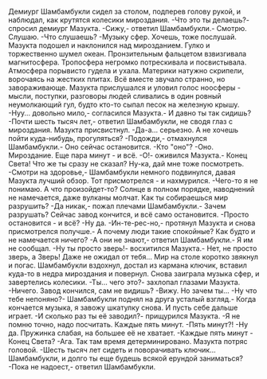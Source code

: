   Демиург Шамбамбукли сидел за столом, подперев голову рукой, и наблюдал, как крутятся колесики мироздания.
-Что это ты делаешь?- спросил демиург Мазукта.
-Сижу,- ответил Шамбамбукли.- Смотрю. Слушаю.
-Что слушаешь?
-Музыку сфер. Хочешь, тоже послушай.
Мазукта подошел и наклонился над мирозданием.
Гулко и торжественно шумел океан. Пронзительным фальцетом взвизгивала магнитосфера. Тропосфера негромко потрескивала и посвистывала. Атмосфера порывисто гудела и ухала. Материки натужно скрипели, ворочаясь на жестких плитах. Всё вместе звучало странно, но завораживающе. Мазукта прислушался и уловил голос ноосферы - мысли, поступки, разговоры людей сливались в один ровный неумолкающий гул, будто кто-то сыпал песок на железную крышу.
-Нуу... довольно мило,- согласился Мазукта.- И давно ты так сидишь?
-Почти шесть тысяч лет,- ответил Шамбамбукли, не сводя глаз с мироздания. Мазукта присвистнул.
-Да-а... серьезно. А не хочешь пойти куда-нибудь, прогуляться?
-Подожди,- отмахнулся Шамбамбукли.- Оно сейчас остановится.
-Кто "оно"?
-Оно. Мироздание. Еще пара минут - и всё.
-О!- оживился Мазукта.- Конец Света! Что же ты сразу не сказал? Ну-ка, дай мне тоже посмотреть.
-Смотри на здоровье,- Шамбамбукли немного подвинулся, давая Мазукта лучший обзор. Тот присмотрелся - и нахмурился.
-Чего-то я не понимаю. А что произойдет-то? Солнце в полном порядке, наводнений не намечается, даже вулканы молчат. Как ты собираешься мир разрушить?
-Да никак,- пожал плечами Шамбамбукли.- Зачем разрушать? Сейчас завод кончится, и всё само остановится.
-Просто остановится - и всё?
-Ну да.
-Ин-те-рес-но,- протянул Мазукта и снова присмотрелся получше.- А почему люди такие спокойные? Как будто и не намечается ничего?
-А они не знают,- ответил Шамбамбукли.- Я им не сообщал.
-Ну ты просто зверь!- восхитился Мазукта.- Нет, не просто зверь, а Зверь! Даже не ожидал от тебя...
Мир на столе коротко звякнул и погас. Шамбамбукли вздохнул, достал из кармана ключик, вставил куда-то в недра мироздания и повернул. Снова заиграла музыка сфер, и завертелись колесики.
-Ты... чего это?- захлопал глазами Мазукта.
-Ничего. Завод кончился, сам не видишь?
-Вижу. Но зачем ты...
-Ну что тебе непоняно?- Шамбамбукли поднял на друга усталый взгляд.- Когда кончается музыка, я завожу шкатулку снова. И пусть себе дальше играет.
-И сколько раз ты её заводил?- прищурился Мазукта.
-Я не помню точно, надо посчитать. Каждые пять минут.
-Пять минут?!
-Ну да. Пружинка слабая, на большее её не хватает.
-Каждые пять минут - Конец Света?
-Ага. Так там время детерминировано.
Мазукта потряс головой.
-Шесть тысяч лет сидеть и поворачивать ключик... Шамбамбукли, и долго ты еще будешь всякой ерундой заниматься?
-Пока не надоест,- ответил Шамбамбукли.      